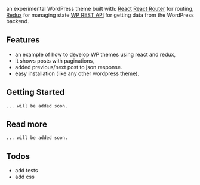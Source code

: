 
an experimental WordPress theme built with:
[React](https://facebook.github.io/react/)
[React Router](https://github.com/rackt/react-router) for routing, 
[Redux](https://github.com/rackt/redux) for managing state
[WP REST API](https://github.com/WP-API/WP-API) for getting data from the WordPress backend.

## Features

- an example of how to develop WP themes using react and redux,
- It shows posts with paginations,
- added previous/next post to json response. 
- easy installation (like any other wordpress theme).

## Getting Started
    ... will be added soon.
## Read more
    ... will be added soon.
## Todos

- add tests
- add css
